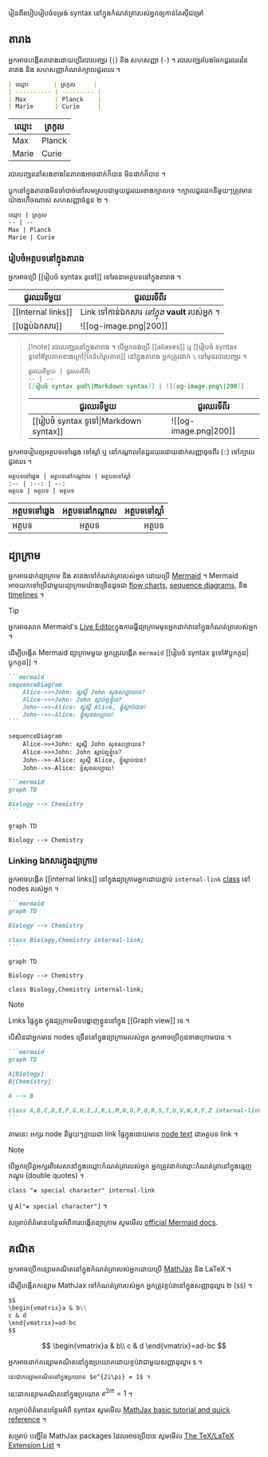 រៀនពីរបៀបរៀបចំទម្រង់ syntax នៅក្នុងកំំណត់ត្រារបស់អ្នកឲ្យកាន់តែសុីជម្រៅ

## តារាង

អ្នកអាចបង្កើតតារាងដោយប្រើរបារបញ្ឈរ (`|`) និង​ សហសញ្ញា (`-`) ។​ របារបញ្ឈរបែងចែកជួរឈរនៃតារាង និង​ សហសញ្ញាកំណត់ក្បាលជួរឈរ ។

```md
| ឈ្មោះ       | ត្រកូល     |
| ---------- | --------- |
| Max        | Planck    |
| Marie      | Curie     |
```

| ឈ្មោះ       | ត្រកូល     |
| ---------- | --------- |
| Max        | Planck    |
| Marie      | Curie     |

របារបញ្ឈរនៅសងខាងនៃតារាងអាចដាក់ក៏បាន មិនដាក់ក៏បាន ។

ប្លុកនៅក្នុងតារាងមិនចាំបាច់នៅសមស្របជាមួយជួរឈរខាងក្បាលទេ ។​ ក្បាលជួរដេកនីមួយៗត្រូវមានយ៉ាងហើចណាស់ សហសញ្ញាចំនួន ២ ។

```md
ឈ្មោះ | ត្រកូល
-- | --
Max | Planck
Marie | Curie
```

### រៀបចំអត្ថបទនៅក្នុងតារាង

អ្នកអាចប្រើ [[រៀបចំ syntax ទូទៅ]] ទៅរចនាអត្ថបទនៅក្នុងតារាង ។

ជួរឈរទីមួយ | ជួរឈរទីពីរ
-- | --
[[Internal links]] | Link ទៅកាន់ឯកសារ _នៅក្នុង_ **vault**​ របស់អ្នក ។
[[បង្កប់ឯកសារ]] | ![[og-image.png\|200]]

> [!note] របារបញ្ឈរនៅក្នុងតារាង ។
> បើអ្នកចង់ប្រើ [[aliases]] ឬ [[រៀបចំ syntax ទូទៅ#រូបភាពខាងក្រៅ|កែទំហំរូបភាព]] នៅក្នុងតារាង អ្នកត្រូវដាក់ `\` នៅមុនរបារបញ្ឈរ ។
>
> ```md
> ជួរឈរទីមួយ | ជួរឈរទីពីរ
> -- | --
> [[រៀបចំ syntax ទូទៅ\|Markdown syntax]] | ![[og-image.png\|200]]
> ```
>
> ជួរឈរទីមួយ | ជួរឈរទីពីរ
> -- | --
> [[រៀបចំ syntax ទូទៅ\|Markdown syntax]] | ![[og-image.png\|200]]

អ្នកអាចរៀបឲ្យអត្ថបទទៅឆ្វេង ទៅស្តាំ ឬ នៅកណ្តាលនៃជួរឈរដោយដាក់សញ្ញាចុចពីរ (`:`) ទៅក្បាលជួរឈរ ។

```md
អត្ថបទទៅឆ្វេង | អត្ថបទនៅកណ្តាល | អត្ថបទទៅស្តាំ
:-- | :--: | --:
អត្ថបទ | អត្ថបទ | អត្ថបទ
```

អត្ថបទទៅឆ្វេង | អត្ថបទនៅកណ្តាល | អត្ថបទទៅស្តាំ
:-- | :--: | --:
អត្ថបទ | អត្ថបទ | អត្ថបទ

## ដ្យាក្រាម

អ្នកអាចដាក់ដ្យាក្រាម និង តារាង​ទៅកំណត់ត្រារបស់អ្នក ដោយប្រើ [Mermaid](https://mermaid-js.github.io/) ។ Mermaid អាចយកទៅប្រើជាមួយដ្យាក្រាមយ៉ាងច្រើនដូចជា [flow charts](https://mermaid.js.org/syntax/flowchart.html), [sequence diagrams](https://mermaid.js.org/syntax/sequenceDiagram.html), និង [timelines](https://mermaid.js.org/syntax/timeline.html) ។

> [!tip]
> អ្នកអាចសាក Mermaid's [Live Editor](https://mermaid-js.github.io/mermaid-live-editor)​ ក្នុងការធ្វើដ្យាក្រាមមុនអ្នកដាក់វានៅក្នុងកំណត់ត្រារបស់អ្នក ។

ដើម្បីបង្កើត Mermaid ដ្យាក្រាមមួយ អ្នកត្រូវបង្កើត `mermaid` [[រៀបចំ syntax ទូទៅ#ប្លុកកូដ|ប្លុកកូដ]] ។

````md
```mermaid
sequenceDiagram
    Alice->>+John: សួស្តី John សុខសប្បាយទេ?
    Alice->>+John: John​ ស្តាប់ឮខ្ញុំទេ?
    John-->>-Alice: សួស្តី Alice, ខ្ញំុស្តាប់បាន!
    John-->>-Alice: ខ្ញំុសុខសប្បាយ!
```
````

```mermaid
sequenceDiagram
    Alice->>+John: សួស្តី John សុខសប្បាយទេ?
    Alice->>+John: John​ ស្តាប់ឮខ្ញុំទេ?
    John-->>-Alice: សួស្តី Alice, ខ្ញំុស្តាប់បាន!
    John-->>-Alice: ខ្ញំុសុខសប្បាយ!
```

````md
```mermaid
graph TD

Biology --> Chemistry
```
````

```mermaid
graph TD

Biology --> Chemistry
```

### Linking ឯកសារក្នុងដ្យាក្រាម

អ្នកអាចបង្កើត [[internal links]] នៅក្នុងដ្យាក្រាមអ្នកដោយភ្ជាប់ `internal-link` [class](https://mermaid.js.org/syntax/flowchart.html#classes) ទៅ nodes របស់អ្នក ។

````md
```mermaid
graph TD

Biology --> Chemistry

class Biology,Chemistry internal-link;
```
````

```mermaid
graph TD

Biology --> Chemistry

class Biology,Chemistry internal-link;
```

> [!note]
> Links ផ្ទៃក្នុង ក្នុងដ្យក្រាមមិនបង្ហាញខ្លួននៅក្នុង [[Graph view]] ទេ ។

បើសិនជាអ្នកមាន​ nodes ច្រើននៅក្នុងដ្យាក្រាមរបស់អ្នក អ្នកអាចប្រើកូដខាងក្រោមបាន ។

````md
```mermaid
graph TD

A[Biology]
B[Chemistry]

A --> B

class A,B,C,D,E,F,G,H,I,J,K,L,M,N,O,P,Q,R,S,T,U,V,W,X,Y,Z internal-link;
```
````

តាមនេះ អក្សរ node នីមួយៗក្លាយជា link​ ផ្ទៃក្នុងដោយមាន [node text](https://mermaid.js.org/syntax/flowchart.html#a-node-with-text) ជាអត្ថបទ link ។

> [!note]
> បើអ្នកប្រើតួអក្សរពិសេសនៅក្នុងឈ្មោះកំណត់ត្រារបស់អ្នក អ្នកត្រូវដាក់ឈ្មោះកំណត់ត្រានៅក្នុងធ្មេញកណ្តុរ (double quotes) ។
>
> ```
> class "⨳ special character" internal-link
> ```
>
> ឬ `A["⨳ special character"]` ។

សម្រាប់ព័ត៌មានបន្ថែមអំពីការបង្កើតដ្យាក្រាម សូមមើល [official Mermaid docs](https://mermaid.js.org/intro/).

## គណិត

អ្នកអាចប្រើកន្សោមគណិតនៅក្នុងកំណត់ត្រារបស់អ្នកដោយប្រើ [MathJax](http://docs.mathjax.org/en/latest/basic/mathjax.html) និង LaTeX ។

ដើម្បីបង្កើតកន្សោម MathJax ទៅកំណត់ត្រារបស់អ្នក អ្នកត្រូវខ្ចប់វានៅក្នុងសញ្ញាដុល្លារ ២ (`$$`) ។

```md
$$
\begin{vmatrix}a & b\\
c & d
\end{vmatrix}=ad-bc
$$
```

$$
\begin{vmatrix}a & b\\
c & d
\end{vmatrix}=ad-bc
$$

អ្នកអាចដាក់កន្សោមគណិតនៅក្នុងប្រយោគដោយខ្ចប់វាជាមួយសញ្ញាដុល្លារ `$` ។

```md
នេះជាកន្សោមគណិតនៅក្នុងប្រយោគ $e^{2i\pi} = 1$ ។
```

នេះជាកន្សោមគណិតនៅក្នុងប្រយោគ $e^{2i\pi} = 1$ ។

សម្រាប់ព័ត៌មានបន្ថែមអំពី syntax សូមមើល [MathJax basic tutorial and quick reference](https://math.meta.stackexchange.com/questions/5020/mathjax-basic-tutorial-and-quick-reference) ។

សម្រាប់ បញ្ជីនៃ MathJax packages ដែលអាចប្រើបាន សូមមើល [The TeX/LaTeX Extension List](http://docs.mathjax.org/en/latest/input/tex/extensions/index.html) ។
